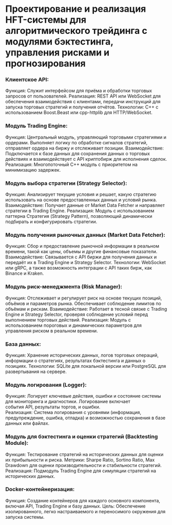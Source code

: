 # Проектирование и реализация HFT-системы для алгоритмического трейдинга с модулями бэктестинга, управления рисками и прогнозирования

### Клиентское API:

Функция: Служит интерфейсом для приёма и обработки торговых запросов от пользователей.
Реализация: REST API или WebSocket для обеспечения взаимодействия с клиентами, передачи инструкций для запуска торговых
стратегий и получения отчётов.
Технологии: C++ с использованием Boost.Beast или cpp-httplib для HTTP/WebSocket.

### Модуль Trading Engine:

Функция: Центральный модуль, управляющий торговыми стратегиями и ордерами. Выполняет логику по обработке сигналов
стратегий, отправляет ордера на биржу и отслеживает позиции.
Взаимодействие: Подключается к базе данных для сохранения данных о торговых действиях и взаимодействует с API криптобирж
для исполнения сделок.
Реализация: Многопоточный C++ модуль с приоритетом на минимизацию задержек.

### Модуль выбора стратегии (Strategy Selector):
                                                                                                                                                                                                                                                                                                                                                                                                                                                                                                                                                                                                                                                                                                                                                                                                                                                                                                                                                
Функция: Анализирует текущие условия и решает, какую стратегию использовать на основе предоставленных данных и условий
рынка.
Взаимодействие: Получает данные от Market Data Fetcher и направляет стратегии в Trading Engine.
Реализация: Модуль с использованием паттерна Стратегия (Strategy Pattern), позволяющий динамически подбирать и
конфигурировать стратегии.

### Модуль получения рыночных данных (Market Data Fetcher):

Функция: Сбор и предоставление рыночной информации в реальном времени, такой как цены, объемы и другие финансовые
показатели.
Взаимодействие: Связывается с API биржи для получения данных и передаёт их в Trading Engine и Strategy Selector.
Технологии: WebSocket или gRPC, а также возможность интеграции с API таких бирж, как Binance и Kraken.

### Модуль риск-менеджмента (Risk Manager):

Функция: Отслеживает и регулирует риск на основе текущих позиций, объёмов и параметров рынка. Обеспечивает соблюдение
лимитов по объёмам и рискам.
Взаимодействие: Работает в тесной связке с Trading Engine и Strategy Selector, проверяя соблюдение условий перед
выполнением торговых действий.
Реализация: Модуль с использованием пороговых и динамических параметров для управления риском в реальном времени.

### База данных:

Функция: Хранение исторических данных, логов торговых операций, информации о стратегиях, результатах бэктестинга и
данных о позициях.
Технологии: SQLite для локальной версии или PostgreSQL для развертывания на сервере.

### Модуль логирования (Logger):

Функция: Логирует ключевые действия, ошибки и состояние системы для мониторинга и диагностики. Логирование включает                                                                                                                                                                                                                                                                                                                                                                                                                                                                                                                                                                                                                                                             
события API, результаты торгов, и ошибки.                                                                                                                                                                                                                                                                                                                                                                           
Реализация: Система логирования с уровнями (информация, предупреждение, ошибка, отладка) и возможностью сохранения в
базе данных или файлах.

### Модуль для бэктестинга и оценки стратегий (Backtesting Module):

Функция: Тестирование стратегий на исторических данных для оценки их прибыльности и риска.
Метрики: Sharpe Ratio, Sortino Ratio, Max Drawdown для оценки производительности и стабильности стратегий.
Реализация: Подмодуль Trading Engine для симуляции стратегий на исторических данных.

### Docker-контейнеризация:

Функция: Создание контейнеров для каждого основного компонента, включая API, Trading Engine и базу данных.
Цель: Обеспечение изолированного, легко настраиваемого и переносимого окружения для запуска системы.